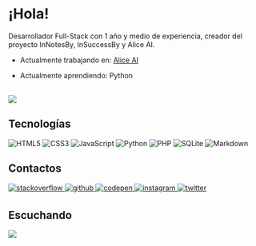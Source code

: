 # ¡Hola!
Desarrollador Full-Stack con 1 año y medio de experiencia, creador del proyecto InNotesBy, InSuccessBy y Alice AI.  
  

- Actualmente trabajando en: [Alice AI]()  
  

- Actualmente aprendiendo: Python  

<br/>  
<img src="https://github-readme-stats.vercel.app/api?username=Inbydev&show_icons=true&theme=radical&count_private=true&hide_border=true" align="center" />
<br/>

## Tecnologías
![HTML5](https://img.shields.io/badge/html5-%23E34F26.svg?style=for-the-badge&logo=html5&logoColor=white)
![CSS3](https://img.shields.io/badge/css3-%231572B6.svg?style=for-the-badge&logo=css3&logoColor=white)
![JavaScript](https://img.shields.io/badge/javascript-%23323330.svg?style=for-the-badge&logo=javascript&logoColor=%23F7DF1E)
![Python](https://img.shields.io/badge/python-3670A0?style=for-the-badge&logo=python&logoColor=ffdd54)
![PHP](https://img.shields.io/badge/php-%23777BB4.svg?style=for-the-badge&logo=php&logoColor=white)
![SQLite](https://img.shields.io/badge/sqlite-%2307405e.svg?style=for-the-badge&logo=sqlite&logoColor=white)
![Markdown](https://img.shields.io/badge/markdown-%23000000.svg?style=for-the-badge&logo=markdown&logoColor=white)

## Contactos
<a href="https://stackoverflow.com/users/23278598/inbydev" target="_blank">
<img src=https://img.shields.io/badge/stackoverflow-%23F28032.svg?&style=for-the-badge&logo=stackoverflow&logoColor=white alt=stackoverflow style="margin-bottom: 5px;" />
</a>
<a href="https://github.com/Inbydev" target="_blank">
<img src=https://img.shields.io/badge/github-%2324292e.svg?&style=for-the-badge&logo=github&logoColor=white alt=github style="margin-bottom: 5px;" />
</a>
<a href="https://codepen.com/Inbydev" target="_blank">
<img src=https://img.shields.io/badge/codepen-%23131417.svg?&style=for-the-badge&logo=codepen&logoColor=white alt=codepen style="margin-bottom: 5px;" />
</a>
<a href="https://instagram.com/Inbydev" target="_blank">
<img src=https://img.shields.io/badge/instagram-%23000000.svg?&style=for-the-badge&logo=instagram&logoColor=white alt=instagram style="margin-bottom: 5px;" />
</a>
<a href="https://twitter.com/Inbydev" target="_blank">
<img src=https://img.shields.io/badge/X-%23000000.svg?style=for-the-badge&logo=X&logoColor=white alt=twitter style="margin-bottom: 5px;" />
</a>
<br/>  

## Escuchando
<img src="https://spotify-github-profile.vercel.app/api/view?uid=22q7plo6om5cuj6cscpuis42a&cover_image=false&theme=default&show_offline=false&background_color=121212&interchange=false&bar_color=891fe0&bar_color_cover=true" />
